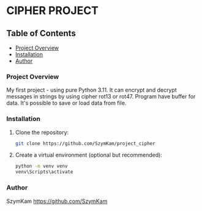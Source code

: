 ﻿# CIPHER PROJECT


## Table of Contents

- [Project Overview](#project-overview)
- [Installation](#installation)
- [Author](#author)


### Project Overview

My first project - using pure Python 3.11. It can encrypt and decrypt messages in strings by using cipher
rot13 or rot47. Program have buffer for data. It's possible to save or load data from file. 


### Installation

1. Clone the repository:

   ```bash
   git clone https://github.com/SzymKam/project_cipher
   ```

2. Create a virtual environment (optional but recommended):

   ```bash
   python -m venv venv
   venv\Scripts\activate
   ```

### Author

SzymKam
https://github.com/SzymKam
